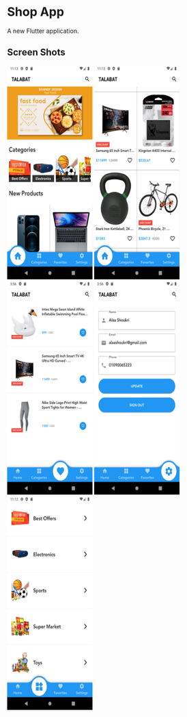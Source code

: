 # Shop App

A new Flutter application.

## Screen Shots
<img src="screenshots/image1.png" width="200" height="500"> <img src="screenshots/image2.png" width="200" height="500"> <img src="screenshots/image3.png" width="200" height="500"> <img src="screenshots/image4.png" width="200" height="500"> <img src="screenshots/image5.png" width="200" height="500"> 
